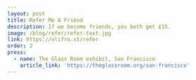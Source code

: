 ```yaml
---
layout: post
title: Refer Me A Friend
description: If we become friends, you both get £15.
image: /blog/refer/refer-text.jpg
link: https://olifro.st/refer
order: 2
press:
  - name: The Glass Room exhibit, San Francisco
    article_link: 'https://theglassroom.org/san-francisco'
---
```

